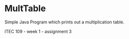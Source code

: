 # MultTable

Simple Java Program which prints out a multiplication table. 

ITEC 109 - week 1 - assignment 3
